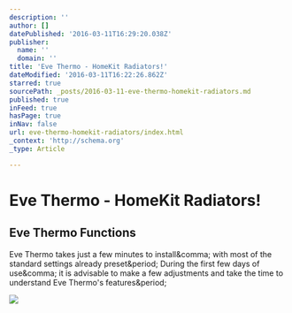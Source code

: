 ```yaml
---
description: ''
author: []
datePublished: '2016-03-11T16:29:20.038Z'
publisher:
  name: ''
  domain: ''
title: 'Eve Thermo - HomeKit Radiators!'
dateModified: '2016-03-11T16:22:26.862Z'
starred: true
sourcePath: _posts/2016-03-11-eve-thermo-homekit-radiators.md
published: true
inFeed: true
hasPage: true
inNav: false
url: eve-thermo-homekit-radiators/index.html
_context: 'http://schema.org'
_type: Article

---
```

# Eve Thermo - HomeKit Radiators!

<article style=""><h1>Eve Thermo Functions</h1><p>Eve Thermo takes just a few minutes to install&amp;comma; with most of the standard settings already preset&amp;period; During the first few days of use&amp;comma; it is advisable to make a few adjustments and take the time to understand Eve Thermo's features&amp;period;</p><img src="http://blog.elgato.com/wp-content/uploads/2016/03/14_EN_abb03.jpg" /></article>